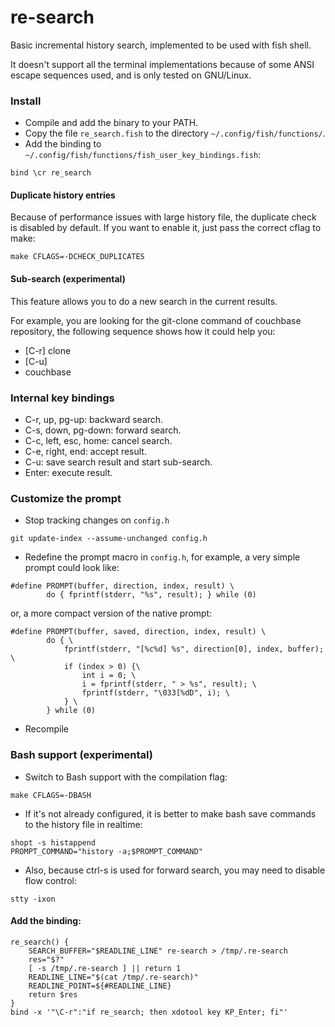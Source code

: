 re-search
=========

Basic incremental history search, implemented to be used with fish shell.

It doesn't support all the terminal implementations because of some ANSI
escape sequences used, and is only tested on GNU/Linux.

### Install

* Compile and add the binary to your PATH.
* Copy the file `re_search.fish` to the directory `~/.config/fish/functions/`.
* Add the binding to `~/.config/fish/functions/fish_user_key_bindings.fish`:
```
bind \cr re_search
```

#### Duplicate history entries

Because of performance issues with large history file, the duplicate check is
disabled by default. If you want to enable it, just pass the correct cflag to
make:

```
make CFLAGS=-DCHECK_DUPLICATES
```

#### Sub-search (experimental)

This feature allows you to do a new search in the current results.

For example, you are looking for the git-clone command of couchbase repository,
the following sequence shows how it could help you:

* [C-r] clone
* [C-u]
* couchbase

### Internal key bindings

* C-r, up, pg-up: backward search.
* C-s, down, pg-down: forward search.
* C-c, left, esc, home: cancel search.
* C-e, right, end: accept result.
* C-u: save search result and start sub-search.
* Enter: execute result.

### Customize the prompt

* Stop tracking changes on `config.h`
```
git update-index --assume-unchanged config.h
```
* Redefine the prompt macro in `config.h`, for example, a very simple prompt
could look like:
```
#define PROMPT(buffer, direction, index, result) \
        do { fprintf(stderr, "%s", result); } while (0)
```
or, a more compact version of the native prompt:
```
#define PROMPT(buffer, saved, direction, index, result) \
        do { \
        	fprintf(stderr, "[%c%d] %s", direction[0], index, buffer); \
        	if (index > 0) {\
	        	int i = 0; \
        		i = fprintf(stderr, " > %s", result); \
        		fprintf(stderr, "\033[%dD", i); \
        	} \
        } while (0)
 ```
* Recompile

### Bash support (experimental)

* Switch to Bash support with the compilation flag:
```
make CFLAGS=-DBASH
```
* If it's not already configured, it is better to make bash save commands to
  the history file in realtime:
```
shopt -s histappend
PROMPT_COMMAND="history -a;$PROMPT_COMMAND"
```
* Also, because ctrl-s is used for forward search, you may need to disable flow control:
```
stty -ixon
```
#### Add the binding:

```
re_search() {
	SEARCH_BUFFER="$READLINE_LINE" re-search > /tmp/.re-search
	res="$?"
	[ -s /tmp/.re-search ] || return 1
	READLINE_LINE="$(cat /tmp/.re-search)"
	READLINE_POINT=${#READLINE_LINE}
	return $res
}
bind -x '"\C-r":"if re_search; then xdotool key KP_Enter; fi"'
```
